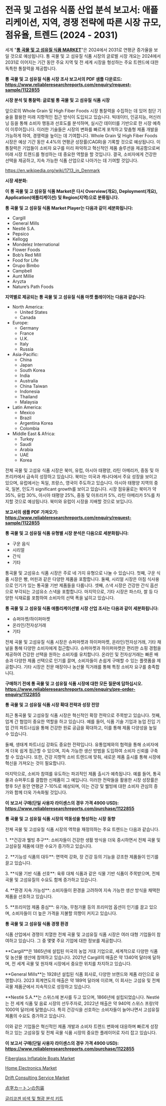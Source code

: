 <p><h1>전곡 및 고섬유 식품 산업 분석 보고서: 애플리케이션, 지역, 경쟁 전략에 따른 시장 규모, 점유율, 트렌드 (2024 - 2031)</h1></p><p>세계 "<strong><a href="https://www.reliableresearchreports.com/whole-grain-and-high-fiber-foods-r1122855">통 곡물 및 고 섬유질 식품 MARKET</a></strong>"은 2024에서 2031로 연평균 증가율을 보일 것으로 예상됩니다. 통 곡물 및 고 섬유질 식품 시장의 글로벌 시장 개요는 2024에서 2031로 이어지는 기간 동안 주요 지역 및 전 세계 시장을 형성하는 주요 트렌드에 대한 독특한 통찰력을 제공합니다.</p>
<p><strong>통 곡물 및 고 섬유질 식품 시장 조사 보고서의 PDF 샘플 다운로드: <a href="https://www.reliableresearchreports.com/enquiry/request-sample/1122855">https://www.reliableresearchreports.com/enquiry/request-sample/1122855</a></strong></p>
<p><strong>시장 분석 및 통찰력: 글로벌 통 곡물 및 고 섬유질 식품 시장</strong></p>
<p><p>앞으로의 Whole Grain 및 High Fiber Foods 시장 통찰력을 수집하는 데 있어 첨단 기술을 활용한 미래 지향적인 접근 방식이 도입되고 있습니다. 빅데이터, 인공지능, 머신러닝 등을 통해 소비자 행동과 선호도를 분석하며, 실시간 데이터를 기반으로 한 시장 예측이 이루어집니다. 이러한 기술들은 시장의 변화를 빠르게 포착하고 맞춤형 제품 개발을 가능하게 하여, 경쟁력을 높이는 데 기여합니다. Whole Grain 및 High Fiber Foods 시장은 예상 기간 동안 4.4%의 연평균 성장률(CAGR)을 기록할 것으로 예상됩니다. 이 통찰력은 기업들이 소비자 요구를 미리 파악하고 혁신적인 제품 솔루션을 제공함으로써 미래 시장 트렌드를 형성하는 데 중요한 역할을 할 것입니다. 결국, 소비자에게 건강한 선택을 제공하고, 지속 가능한 식품 산업으로 나아가는 데 기여할 것입니다.</p></p>
<p><a href="%7CAUTHORITHY_DOMAIN_URL%7C">https://en.wikipedia.org/wiki/1713_in_Denmark</a></p>
<p><strong>시장 세분화:</strong></p>
<p><strong>이 통 곡물 및 고 섬유질 식품 Market은 다시 Overview(개요), Deployment(개요), Application(애플리케이션) 및 Region(지역)으로 분류됩니다.</strong></p>
<p><strong>통 곡물 및 고 섬유질 식품 Market Player는 다음과 같이 세분화됩니다:</strong></p>
<p><ul><li>Cargill</li><li>General Mills</li><li>Nestlé S.A.</li><li>Pepsico</li><li>Kellogg</li><li>Mondelez International</li><li>Flower Foods</li><li>Bob’s Red Mill</li><li>Food for Life</li><li>Grupo Bimbo</li><li>Campbell</li><li>Aunt Millie</li><li>Aryzta</li><li>Nature’s Path Foods</li></ul></p>
<p><strong>지역별로 제공되는 통 곡물 및 고 섬유질 식품 마켓 플레이어는 다음과 같습니다:</strong></p>
<p><ul>
    <li>
        North America:
        <ul>
            <li>United States</li>
            <li>Canada</li>
        </ul>
    </li>
    <li>
        Europe:
        <ul>
            <li>Germany</li>
            <li>France</li>
            <li>U.K.</li>
            <li>Italy</li>
            <li>Russia</li>
        </ul>
    </li>
    <li>
        Asia-Pacific:
        <ul>
            <li>China</li>
            <li>Japan</li>
            <li>South Korea</li>
            <li>India</li>
            <li>Australia</li>
            <li>China Taiwan</li>
            <li>Indonesia</li>
            <li>Thailand</li>
            <li>Malaysia</li>
        </ul>
    </li>
    <li>
        Latin America:
        <ul>
            <li>Mexico</li>
            <li>Brazil</li>
            <li>Argentina Korea</li>
            <li>Colombia</li>
        </ul>
    </li>
    <li>
        Middle East & Africa:
        <ul>
            <li>Turkey</li>
            <li>Saudi</li>
            <li>Arabia</li>
            <li>UAE</li>
            <li>Korea</li>
        </ul>
    </li>
    </ul></p>
<p><p>전체 곡물 및 고섬유 식품 시장은 북미, 유럽, 아시아 태평양, 라틴 아메리카, 중동 및 아프리카에서 급속히 성장하고 있습니다. 북미는 미국과 캐나다에서 주요 성장을 보이고 있으며, 유럽에서는 독일, 프랑스, 영국이 주도하고 있습니다. 아시아 태평양 지역의 중국, 일본, 인도가 significant growth를 보이고 있습니다. 시장 점유율로는 북미가 약 35%, 유럽 30%, 아시아 태평양 25%, 중동 및 아프리카 5%, 라틴 아메리카 5%를 차지할 것으로 예상됩니다. 북미와 유럽이 시장을 지배할 것으로 보입니다.</p></p>
<p><strong>보고서의 샘플 PDF 가져오기: <a href="https://www.reliableresearchreports.com/enquiry/request-sample/1122855">https://www.reliableresearchreports.com/enquiry/request-sample/1122855</a></strong></p>
<p><strong>통 곡물 및 고 섬유질 식품 유형별 시장 분석은 다음으로 세분화됩니다:</strong></p>
<p><ul><li>구운 음식</li><li>시리얼</li><li>간식</li><li>기타</li></ul></p>
<p><p>통곡물 및 고섬유소 식품 시장은 주로 네 가지 유형으로 나눌 수 있습니다. 첫째, 구운 식품 시장은 빵, 머핀과 같은 다양한 제품을 포함합니다. 둘째, 시리얼 시장은 아침 식사용으로 인기가 있는 통곡물 기반 제품들을 다룹니다. 셋째, 스낵 시장은 건강한 간식 옵션으로 부각되는 고섬유소 스낵을 포함합니다. 마지막으로, 기타 시장은 파스타, 쌀 등 다양한 식재료를 포함하여 소비자의 선택 폭을 넓히고 있습니다.</p></p>
<p><strong>통 곡물 및 고 섬유질 식품 애플리케이션별 시장 산업 조사는 다음과 같이 세분화됩니다:</strong></p>
<p><ul><li>슈퍼마켓/하이퍼마켓</li><li>온라인/전자상거래</li><li>기타</li></ul></p>
<p><p>전체 곡물 및 고섬유질 식품 시장은 슈퍼마켓과 하이퍼마켓, 온라인/전자상거래, 기타 채널을 통해 다양한 소비자에게 접근합니다. 슈퍼마켓과 하이퍼마켓은 편리한 쇼핑 경험을 제공하여 건강한 선택을 원하는 소비자를 유치합니다. 온라인 및 전자상거래는 빠른 배송과 다양한 제품 선택으로 인기를 끌며, 소비자들이 손쉽게 구매할 수 있는 플랫폼을 제공합니다. 기타 시장은 전문 매장이나 농산물 직거래를 통해 특정 소비자 요구를 충족합니다.</p></p>
<p><strong>구매하기 전에 통 곡물 및 고 섬유질 식품 시장에 대한 모든 질문에 답하십시오. <a href="https://www.reliableresearchreports.com/enquiry/pre-order-enquiry/1122855">https://www.reliableresearchreports.com/enquiry/pre-order-enquiry/1122855</a></strong></p>
<p><strong>통 곡물 및 고 섬유질 식품 시장 확대 전략과 성장 전망</strong></p>
<p><p>최근 통곡물 및 고섬유질 식품 시장은 혁신적인 확장 전략으로 주목받고 있습니다. 첫째, 업계 간 협업이 중요한 역할을 하고 있습니다. 예를 들어, 식품 기술 기업과 농업 진입 기업 간의 파트너십을 통해 건강한 원료 공급을 확대하고, 이를 통해 제품 다양성을 높일 수 있습니다.</p><p>둘째, 생태계 파트너십 강화도 중요한 전략입니다. 유통업체와의 협력을 통해 소비자에게 더욱 쉽게 접근할 수 있으며, 지속 가능한 생산 방법을 도입하여 소비자 신뢰를 구축할 수 있습니다. 또한, 건강 지향적 소비 트렌드에 맞춰, 새로운 제품 출시를 통해 시장에 혁신을 가져오는 것이 필요합니다.</p><p>마지막으로, 소비자 참여를 유도하는 파괴적인 제품 출시가 예측됩니다. 예를 들어, 통곡물과 슈퍼푸드를 결합한 신제품이 그 예입니다. 이러한 전략들을 활용한 시장 성장률은 향후 5년 동안 연평균 7-10%로 예상되며, 이는 건강 및 웰빙에 대한 소비자 관심의 증가와 함께 더욱 가속화될 것입니다.</p></p>
<p><strong>이 보고서 구매(단일 사용자 라이센스의 경우 가격 4900 USD): <a href="https://www.reliableresearchreports.com/purchase/1122855">https://www.reliableresearchreports.com/purchase/1122855</a></strong></p>
<p><strong>통 곡물 및 고 섬유질 식품 시장의 역동성을 형성하는 시장 동향</strong></p>
<p><p>전체 곡물 및 고섬유질 식품 시장의 역학을 재정의하는 주요 트렌드는 다음과 같습니다.</p><p>1. **건강과 웰빙 추구**: 소비자들이 건강한 생활 방식을 더욱 중시하면서 전체 곡물 및 고섬유질 제품에 대한 수요가 증가하고 있습니다.</p><p>2. **기능성 식품의 대두**: 면역력 강화, 장 건강 등의 기능을 강조한 제품들이 인기를 끌고 있습니다. </p><p>3. **식물 기반 식품 선호**: 육류 대체 식품과 같은 식물 기반 식품이 주목받으며, 전체 곡물 및 고섬유질의 수요도 함께 증가하고 있습니다.</p><p>4. **환경 지속 가능성**: 소비자들이 환경을 고려하여 지속 가능한 생산 방식을 채택한 제품을 선호하고 있습니다.</p><p>5. **프리미엄 제품 중심**: 유기농, 무첨가물 등의 프리미엄 옵션이 인기를 끌고 있으며, 소비자들이 더 높은 가격을 지불할 의향이 커지고 있습니다.</p></p>
<p><strong>통 곡물 및 고 섬유질 식품 경쟁 환경</strong></p>
<p><p>식품 산업에서 경쟁이 치열한 전체 곡물 및 고섬유질 식품 시장은 여러 대형 기업들이 참여하고 있습니다. 그 중 몇몇 주요 기업에 대한 정보를 제공합니다.</p><p>**Cargill**은 1865년에 설립된 미국의 농업 거대 기업으로, 세계적으로 다양한 식품 및 농산물 생산에 참여하고 있습니다. 2021년 Cargill의 매출은 약 1340억 달러에 달하며, 전 세계 곡물 및 원자재 시장에서 중요한 위치를 차지하고 있습니다.</p><p>**General Mills**는 1928년 설립된 식품 회사로, 다양한 브랜드와 제품 라인으로 유명합니다. 2023 회계연도의 매출은 약 189억 달러에 이르며, 이 회사는 고섬유 및 전체 곡물 제품군에서 지속적으로 성장하고 있습니다.</p><p>**Nestlé S.A.**는 스위스에 본사를 두고 있으며, 1866년에 설립되었습니다. Nestlé는 전 세계 식품 및 음료 시장의 선두주자로, 2022년 매출은 약 940억 스위스 프랑(약 1000억 달러)에 달했습니다. 특히 건강식을 선호하는 소비자들이 늘어나면서 고섬유질 제품의 수요도 증가하고 있습니다.</p><p>이와 같은 기업들은 혁신적인 제품 개발과 소비자 트렌드 변화에 대응하며 빠르게 성장하고 있는 고섬유질 및 전체 곡물 식품 시장의 중요한 플레이어로 자리 잡고 있습니다.</p></p>
<p><strong>이 보고서 구매(단일 사용자 라이센스의 경우 가격 4900 USD): <a href="https://www.reliableresearchreports.com/purchase/1122855">https://www.reliableresearchreports.com/purchase/1122855</a></strong></p>
<p><p><a href="https://issuu.com/reportprime-2/docs/fiberglass-inflatable-boats-market-_5cc79e8d53c7fc">Fiberglass Inflatable Boats Market</a></p><p><a href="https://www.linkedin.com/pulse/home-electronics-market-size-share-trends-analysis-report-genqe?trackingId=tXnTtaFRQXar6CyU%2FVr%2B2Q%3D%3D">Home Electronics Market</a></p><p><a href="https://medium.com/@woods76241/the-market-for-drift-consulting-service-market-is-examined-in-this-report-along-with-the-factors-1d5aad2d3d28">Drift Consulting Service Market</a></p><p><a href="https://medium.com/@tubbs463/braille-cartons-packaging-market-%E3%81%AF-%E3%82%B3%E3%82%B9%E3%83%88%E7%AE%A1%E7%90%86%E3%81%A8%E5%8A%B9%E7%8E%87%E5%90%91%E4%B8%8A%E3%82%92%E5%84%AA%E5%85%88%E3%81%97%E3%81%BE%E3%81%99-%E3%81%95%E3%82%89%E3%81%AB-%E5%A0%B1%E5%91%8A%E6%9B%B8%E3%81%AF%E5%B8%82%E5%A0%B4%E3%81%AE%E9%9C%80%E8%A6%81%E9%9D%A2%E3%81%A8%E4%BE%9B%E7%B5%A6%E9%9D%A2%E3%81%AE%E4%B8%A1%E6%96%B9%E3%82%92%E3%82%AB%E3%83%90%E3%83%BC%E3%81%97%E3%81%A6%E3%81%84%E3%81%BE%E3%81%99-braille-ba69e575dd8d">点字カートンの包装</a></p><p><a href="https://medium.com/@christorpherpfannerstill5436/glycogen-colorimetric-and-fluorometric-assay-kits-market-%EC%9D%98-%EA%B8%80%EB%A1%9C%EB%B2%8C-%EC%8B%9C%EC%9E%A5-%EA%B0%9C%EC%9A%94%EB%8A%94-%EC%A0%84-%EC%84%B8%EA%B3%84-%EB%B0%8F-%EC%A3%BC%EC%9A%94-%EC%8B%9C%EC%9E%A5%EC%9D%98-%EC%82%B0%EC%97%85%EC%97%90-%EC%98%81%ED%96%A5%EC%9D%84-%EB%AF%B8%EC%B9%98%EB%8A%94-1ad849976d0e">글리코겐 비색 및 형광 분석 키트</a></p></p>